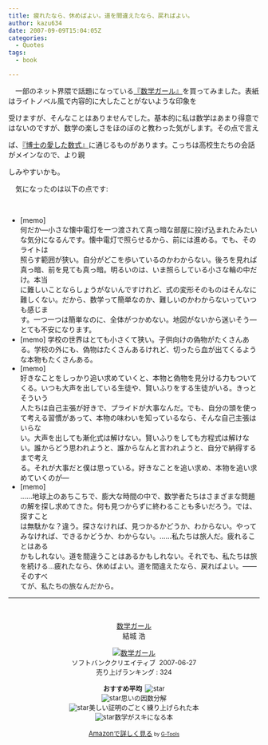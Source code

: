 ```yaml
---
title: 疲れたなら、休めばよい。道を間違えたなら、戻ればよい。
author: kazu634
date: 2007-09-09T15:04:05Z
categories:
  - Quotes
tags:
  - book

---
```

<div class="section">
<p>
    　一部のネット界隈で話題になっている<a href="https://www.amazon.co.jp/exec/obidos/ASIN/4797341378/goodpic-22/" onclick="__gaTracker('send', 'event', 'outbound-article', 'https://www.amazon.co.jp/exec/obidos/ASIN/4797341378/goodpic-22/', '『数学ガール』');" target="_top">『数学ガール』</a>を買ってみました。表紙はライトノベル風で内容的に大したことがないような印象を
</p>

<p>
    受けますが、そんなことはありませんでした。基本的に私は数学はあまり得意ではないのですが、数学の楽しさをほのぼのと教わった気がします。その点で言え
</p>

<p>
    ば、<a href="https://www.amazon.co.jp/exec/obidos/ASIN/410401303X/goodpic-22/" onclick="__gaTracker('send', 'event', 'outbound-article', 'https://www.amazon.co.jp/exec/obidos/ASIN/410401303X/goodpic-22/', '『博士の愛した数式』');" target="_top">『博士の愛した数式』</a>に通じるものがあります。こっちは高校生たちの会話がメインなので、より親
</p>

<p>
    しみやすいかも。
</p>

<p>
    　気になったのは以下の点です:
</p>

<ul>
    &#160;</p>

<li>
      [memo]<br /> 何だか―小さな懐中電灯を一つ渡されて真っ暗な部屋に投げ込まれたみたいな気分になるんです。懐中電灯で照らせるから、前には進める。でも、そのライトは<br /> 照らす範囲が狭い。自分がどこを歩いているのかわからない。後ろを見れば真っ暗、前を見ても真っ暗。明るいのは、いま照らしている小さな輪の中だけ。本当<br /> に難しいことならしょうがないんですけれど、式の変形そのものはそんなに難しくない。だから、数学って簡単なのか、難しいのかわからないっていつも感じま<br /> す。一つ一つは簡単なのに、全体がつかめない。地図がないから迷いそう―とても不安になります。
</li>
<li>
      [memo] 学校の世界はとても小さくて狭い。子供向けの偽物がたくさんある。学校の外にも、偽物はたくさんあるけれど、切ったら血が出てくるような本物もたくさんある。
</li>
<li>
      [memo]<br /> 好きなことをしっかり追い求めていくと、本物と偽物を見分ける力もついてくる。いつも大声を出している生徒や、賢いふりをする生徒がいる。きっとそういう<br /> 人たちは自己主張が好きで、プライドが大事なんだ。でも、自分の頭を使って考える習慣があって、本物の味わいを知っているなら、そんな自己主張はいらな<br /> い。大声を出しても漸化式は解けない。賢いふりをしても方程式は解けない。誰からどう思われようと、誰からなんと言われようと、自分で納得するまで考え<br /> る。それが大事だと僕は思っている。好きなことを追い求め、本物を追い求めていくのが―
</li>
<li>
      [memo]<br /> ……地球上のあちこちで、膨大な時間の中で、数学者たちはさまざまな問題の解を探し求めてきた。何も見つからずに終わることも多いだろう。では、探すこと<br /> は無駄かな？違う。探さなければ、見つかるかどうか、わからない。やってみなければ、できるかどうか、わからない。……私たちは旅人だ。疲れることはある<br /> かもしれない。道を間違うことはあるかもしれない。それでも、私たちは旅を続ける…疲れたなら、休めばよい。道を間違えたなら、戻ればよい。――そのすべ<br /> てが、私たちの旅なんだから。
</li>
</ul>

<hr />

<center>
    &#160;</p>

<p>
<a href="https://www.amazon.co.jp/exec/obidos/ASIN/4797341378/goodpic-22/" onclick="__gaTracker('send', 'event', 'outbound-article', 'https://www.amazon.co.jp/exec/obidos/ASIN/4797341378/goodpic-22/', '数学ガール');" target="_top">数学ガール</a><br />結城 浩
</p>

<p>
<a href="https://www.amazon.co.jp/exec/obidos/ASIN/4797341378/goodpic-22/" onclick="__gaTracker('send', 'event', 'outbound-article', 'https://www.amazon.co.jp/exec/obidos/ASIN/4797341378/goodpic-22/', '');" target="_top"><img alt="数学ガール" src="http://ec1.images-amazon.com/images/I/11NJDZYa-bL.jpg" border="0" /></a><br /><font size="-1">ソフトバンククリエイティブ&#160; 2007-06-27<br />売り上げランキング : 324</p>

<p>
<strong>おすすめ平均&#160; </strong><img alt="star" src="http://g-images.amazon.com/images/G/01/detail/stars-4-0.gif" border="0" /><br /><img alt="star" src="http://g-images.amazon.com/images/G/01/detail/stars-3-0.gif" border="0" />思いの因数分解<br /><img alt="star" src="http://g-images.amazon.com/images/G/01/detail/stars-4-0.gif" border="0" />美しい証明のごとく練り上げられた本<br /><img alt="star" src="http://g-images.amazon.com/images/G/01/detail/stars-5-0.gif" border="0" />数学がスキになる本
</p>

<p>
<a href="https://www.amazon.co.jp/exec/obidos/ASIN/4797341378/goodpic-22/" onclick="__gaTracker('send', 'event', 'outbound-article', 'https://www.amazon.co.jp/exec/obidos/ASIN/4797341378/goodpic-22/', 'Amazonで詳しく見る');" target="_top">Amazonで詳しく見る</a></font><font size="-2"> by <a href="http://www.goodpic.com/mt/aws/index.html" onclick="__gaTracker('send', 'event', 'outbound-article', 'http://www.goodpic.com/mt/aws/index.html', 'G-Tools');">G-Tools</a></font>
</p>

<p>
</center> </div>
